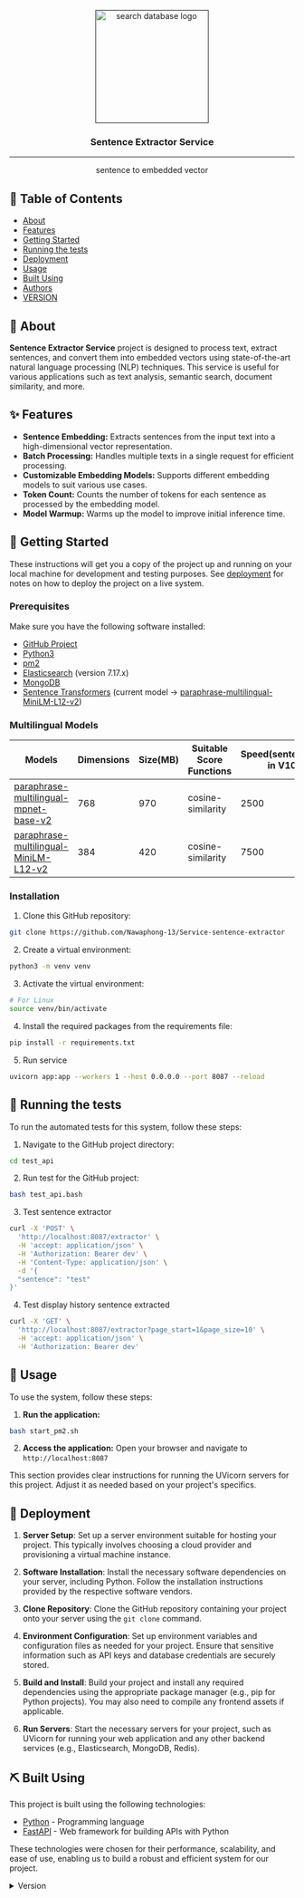 <p align="center">
  <a href="" rel="noopener">
 <img width=200px height=200px src="https://img5.pic.in.th/file/secure-sv1/Untitled5349eaa69a042138.png" alt="search database logo"></a>
</p>

<h3 align="center">Sentence Extractor Service</h3>

---

<p align="center">sentence to embedded vector
    <br> 
</p>

## 📝 Table of Contents

- [About](#about)
- [Features](#features)
- [Getting Started](#getting_started)
- [Running the tests](#tests)
- [Deployment](#deployment)
- [Usage](#usage)
- [Built Using](#built_using)
- [Authors](#authors)
- [VERSION](#version)

## 🧐 About <a name = "about"></a>

**Sentence Extractor Service** project is designed to process text, extract sentences, and convert them into embedded vectors using state-of-the-art natural language processing (NLP) techniques. This service is useful for various applications such as text analysis, semantic search, document similarity, and more.

## ✨ Features <a name = "features"></a>

- **Sentence Embedding:** Extracts sentences from the input text into a high-dimensional vector representation.
- **Batch Processing:** Handles multiple texts in a single request for efficient processing.
- **Customizable Embedding Models:** Supports different embedding models to suit various use cases.
- **Token Count:** Counts the number of tokens for each sentence as processed by the embedding model.
- **Model Warmup:** Warms up the model to improve initial inference time.

## 🏁 Getting Started <a name = "getting_started"></a>

These instructions will get you a copy of the project up and running on your local machine for development and testing purposes. See [deployment](#deployment) for notes on how to deploy the project on a live system.

### Prerequisites

Make sure you have the following software installed:

- [GitHub Project](https://github.com/Nawaphong-13/Service-sentence-extractor)
- [Python3](https://www.python.org/)
- [pm2](https://pm2.keymetrics.io/docs/usage/quick-start/)
- [Elasticsearch](https://www.elastic.co/) (version 7.17.x)
- [MongoDB](https://www.mongodb.com/)
- [Sentence Transformers](https://sbert.net/docs/sentence_transformer/pretrained_models.html#multilingual-models) (current model -> [paraphrase-multilingual-MiniLM-L12-v2](https://huggingface.co/sentence-transformers/paraphrase-multilingual-MiniLM-L12-v2))

### Multilingual Models
Models | Dimensions | Size(MB) | Suitable Score Functions | Speed(sentence/sec in V100) | Performance Semantic Search(Higher=Better)
---|---|---|---|---|---
[paraphrase-multilingual-mpnet-base-v2](https://huggingface.co/sentence-transformers/paraphrase-multilingual-mpnet-base-v2) | 768 | 970 | cosine-similarity | 2500 | 41.68
[paraphrase-multilingual-MiniLM-L12-v2](https://huggingface.co/sentence-transformers/paraphrase-multilingual-MiniLM-L12-v2) | 384 | 420 | cosine-similarity | 7500 | 39.19

### Installation

1. Clone this GitHub repository:
  ```bash
  git clone https://github.com/Nawaphong-13/Service-sentence-extractor
  ```

2. Create a virtual environment:
  ```bash
  python3 -m venv venv
  ```

3. Activate the virtual environment:
  ```bash
  # For Linux
  source venv/bin/activate
  ```

4. Install the required packages from the requirements file:
  ```bash
  pip install -r requirements.txt
  ```

5. Run service
  ```bash
  uvicorn app:app --workers 1 --host 0.0.0.0 --port 8087 --reload
  ```

## 🔧 Running the tests <a name = "tests"></a>

To run the automated tests for this system, follow these steps:

1. Navigate to the GitHub project directory:
  ```bash
  cd test_api
  ```

2. Run test for the GitHub project:
  ```bash
  bash test_api.bash 
  ```

3. Test sentence extractor
  ```bash
  curl -X 'POST' \
    'http://localhost:8087/extractor' \
    -H 'accept: application/json' \
    -H 'Authorization: Bearer dev' \
    -H 'Content-Type: application/json' \
    -d '{
    "sentence": "test"
  }'
  ```

4. Test display history sentence extracted
  ```bash
  curl -X 'GET' \
    'http://localhost:8087/extractor?page_start=1&page_size=10' \
    -H 'accept: application/json' \
    -H 'Authorization: Bearer dev'
```

## 🎈 Usage <a name="usage"></a>

To use the system, follow these steps:

1. **Run the application:**
  ```bash
  bash start_pm2.sh
  ```

2. **Access the application:**
    Open your browser and navigate to `http://localhost:8087`

This section provides clear instructions for running the UVicorn servers for this project. Adjust it as needed based on your project's specifics.

## 🚀 Deployment <a name = "deployment"></a>

1. **Server Setup**: Set up a server environment suitable for hosting your project. This typically involves choosing a cloud provider and provisioning a virtual machine instance.

2. **Software Installation**: Install the necessary software dependencies on your server, including Python. Follow the installation instructions provided by the respective software vendors.

3. **Clone Repository**: Clone the GitHub repository containing your project onto your server using the `git clone` command.

4. **Environment Configuration**: Set up environment variables and configuration files as needed for your project. Ensure that sensitive information such as API keys and database credentials are securely stored.

5. **Build and Install**: Build your project and install any required dependencies using the appropriate package manager (e.g., pip for Python projects). You may also need to compile any frontend assets if applicable.

6. **Run Servers**: Start the necessary servers for your project, such as UVicorn for running your web application and any other backend services (e.g., Elasticsearch, MongoDB, Redis).

## ⛏️ Built Using <a name = "built_using"></a>

This project is built using the following technologies:

- [Python](https://www.python.org/) - Programming language
- [FastAPI](https://fastapi.tiangolo.com/) - Web framework for building APIs with Python

These technologies were chosen for their performance, scalability, and ease of use, enabling us to build a robust and efficient system for our project.

<details>
<summary>Version</summary>

# Version History

## [0.0.0] (2024-07-01)

- Release date: July 5, 2024

### Added
- Initial release of the project.

</details>